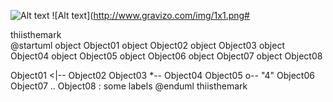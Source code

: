 ![Alt text](https://g.gravizo.com/source/svg/thiisthemark?http%3A%2F%2Fwww.gravizo.com)
![Alt text](http://www.gravizo.com/img/1x1.png#

thiisthemark        
@startuml
object Object01
object Object02
object Object03
object Object04
object Object05
object Object06
object Object07
object Object08

Object01 <|-- Object02
Object03 *-- Object04
Object05 o-- "4" Object06
Object07 .. Object08 : some labels
@enduml
thiisthemark        
